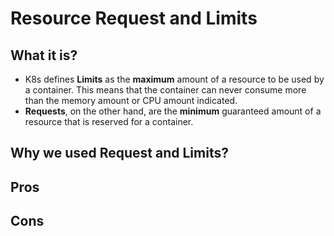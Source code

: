 # Resource Request and Limits

## What it is?

- K8s defines **Limits** as the **maximum** amount of a resource to be used by a container. This means that the container can never consume more than the memory amount or CPU amount indicated.
- **Requests**, on the other hand, are the **minimum** guaranteed amount of a resource that is reserved for a container.

## Why we used Request and Limits?

## Pros

## Cons
